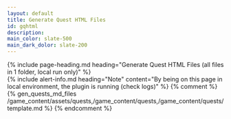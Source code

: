 ```yaml
---
layout: default
title: Generate Quest HTML Files
id: gqhtml
description: 
main_color: slate-500
main_dark_dolor: slate-200
---
```


<div class="margin-center-90">
  {% include page-heading.md heading="Generate Quest HTML Files (all files in 1 folder, local run only)" %}  

  <div class="flex flex-col align-center justify-center gap-5">
    {% include alert-info.md heading="Note" content="By being on this page in local environment, the plugin is running (check logs)" %}
    {% comment %}
      {% gen_quests_md_files /game_content/assets/quests,/game_content/quests,/game_content/quests/template.md %}
    {% endcomment %}
  </div>
</div>